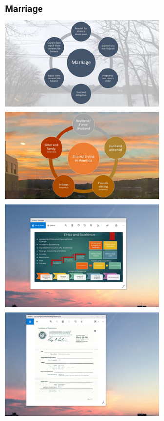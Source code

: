 # Marriage

![image](MarriageI.jpg)

![image](SharedLivinginAmerica.jpg)

![image](EthicsandExcellence.png)

![image](USCopyrightCertificate.png)
